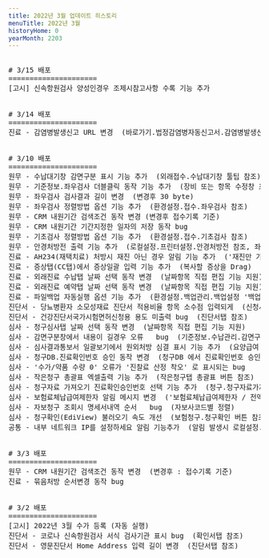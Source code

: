 ```yaml
---
title: 2022년 3월 업데이트 히스토리
menuTitle: 2022년 3월
historyHome: 0
yearMonth: 2203
---
```


<pre>

<bold># 3/15 배포</bold>
=====================
<span class="box other">[고시]</span> 신속항원검사 양성인경우 조제시참고사항 수록 기능 추가


<bold># 3/14 배포</bold>
=====================
<span class="box chart">진료</span> - 감염병발생신고 URL 변경  (바로가기.법정감염병자동신고서.감염병발생신고 메뉴 참조)


<bold># 3/10 배포</bold>
=====================
<span class="box jemu">원무</span> - 수납대기창 감면구분 표시 기능 추가  (외래접수.수납대기창 툴팁 참조)
<span class="box jemu">원무</span> - 기준정보.좌우검사 더블클릭 동작 기능 추가  (장비 또는 항목 수정창 표시)
<span class="box jemu">원무</span> - 좌우검사 검사결과 길이 변경  (변경후 30 byte)
<span class="box jemu">원무</span> - 좌우검사 정렬방법 옵션 기능 추가  (환경설정.접수.좌우검사 참조)
<span class="box jemu">원무</span> - CRM 내원기간 검색조건 동작 변경 (변경후 접수기록 기준)
<span class="box jemu">원무</span> - CRM 내원기간 기간지정한 일자의 저장 동작 bug  
<span class="box jemu">원무</span> - 기초검사 정렬방법 옵션 기능 추가  (환경설정.접수.기초검사 참조)
<span class="box jemu">원무</span> - 안경처방전 출력 기능 추가  (로컬설정.프린터설정.안경처방전 참조, 좌우검사결과 우측 메뉴 참조)
<span class="box chart">진료</span> - AH234(재택치료) 처방시 재진 아닌 경우 알림 기능 추가  ('재진만 가능합니다' 알림)
<span class="box chart">진료</span> - 증상탭(CC탭)에서 증상일괄 입력 기능 추가  (복사할 증상을 Drag)
<span class="box chart">진료</span> - 외래진료 수납탭 날짜 선택 동작 변경  (날짜항목 직접 편집 기능 지원)
<span class="box chart">진료</span> - 외래진료 예약탭 날짜 선택 동작 변경  (날짜항목 직접 편집 기능 지원)
<span class="box chart">진료</span> - 파일백업 자동실행 옵션 기능 추가  (환경설정.백업관리.백업설정 '백업확인없이 자동 실행' 옵션 참조)
<span class="box diag">진단서</span> - 당뇨병환자 소모성재료 진단서 적용비율 항목 소수점 입력되게  (신청서탭 참조)
<span class="box diag">진단서</span> - 건강진단서국가시험면허신청용 용도 미출력 bug  (진단서탭 참조)
<span class="box inspect">심사</span> - 청구심사탭 날짜 선택 동작 변경  (날짜항목 직접 편집 기능 지원)
<span class="box inspect">심사</span> - 감면구분창에서 내용이 길경우 오류   bug  (기준정보.수납관리.감면구분 메뉴 참조)
<span class="box inspect">심사</span> - 심사결과통보서 일괄보기에서 원외처방 심결 표시 기능 추가  (요양급여 심사결과 통보서 일괄보기창 참조)
<span class="box inspect">심사</span> - 청구DB.진료확인번호 승인 동작 변경  (청구DB 에서 진료확인번호 승인 시 진료DB에 적용)
<span class="box inspect">심사</span> - '수가/약품 수량 0' 오류가 '진찰료 산정 착오' 로 표시되는 bug
<span class="box inspect">심사</span> - 작은청구 총괄표 엑셀출력 기능 추가  (작은청구탭 총괄표 버튼 참조)
<span class="box inspect">심사</span> - 청구자료 가져오기 진료확인승인번호 선택 기능 추가  (청구.청구자료가져오기 버튼 참조)
<span class="box inspect">심사</span> - 보험료체납급여제한자 알림 메시지 변경  ('보험료체납급여제한자 / 전액본인부담 후 청구대상' 알림 표시)
<span class="box inspect">심사</span> - 자보청구 조회시 명세서내역 순서   bug  (자보사코드별 정렬)
<span class="box inspect">심사</span> - 청구확인(EdiView) 불러오기 속도 개선  (보험청구.청구확인 버튼 참조)
<span class="box other">공통</span> - 내부 네트워크 IP를 설정하세요 알림 기능추가  (알림 발생시 로컬설정.기본.내부네트워크IP 항목 참조)


<bold># 3/3 배포</bold>
=====================
<span class="box jemu">원무</span> - CRM 내원기간 검색조건 동작 변경  (변경후 : 접수기록 기준)
<span class="box chart">진료</span> - 묶음처방 순서변경 동작 bug


<bold># 3/2 배포</bold>
=====================
<span class="box other">[고시]</span> 2022년 3월 수가 등록 (자동 실행)
<span class="box diag">진단서</span> - 코로나 신속항원검사 서식 검사기관 표시 bug  (확인서탭 참조)
<span class="box diag">진단서</span> - 영문진단서 Home Address 입력 길이 변경  (진단서탭 참조)

</pre>

